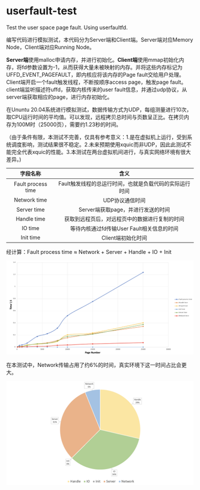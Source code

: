 # userfault-test

Test the user space page fault. Using userfaultfd.

编写代码进行模拟测试，本代码分为Server端和Client端。Server端对应Memory Node，Client端对应Running Node。

**Server端**使用malloc申请内存，并进行初始化。**Client端**使用mmap初始化内存，将fd参数设置为-1，从而获得大量未被映射的内存。并将这些内存标记为UFFD_EVENT_PAGEFAULT，即内核应将该内存的Page fault交给用户处理。Client端开启一个fault触发线程，不断按顺序access page，触发page fault。client端监听描述符uffd，获取内核传来的user fault信息，并通过udp协议，从server端获取相应的page，进行内存初始化。

在Ununtu 20.04系统进行模拟测试，数据传输方式为UDP，每组测量进行10次，取CPU运行时间的平均值。可以发现，远程拷贝总时间与页数呈正比。在拷贝内存为100M时（25000页），需要约1.23秒的时间。

（由于条件有限，本测试不完善，仅具有参考意义：1.是在虚拟机上运行，受到系统调度影响，测试结果很不稳定。2.未来预期使用xquic而非UDP，因此此测试不能完全代表xquic的性能。3.本测试在两台虚拟机间进行，与真实网络环境有很大差异。)

| 字段名称 | 含义 |
| :----:| :---: |
| Fault process time | Fault触发线程的总运行时间，也就是负载代码的实际运行时间 |
| Network time | UDP协议通信时间 |
|    Server time     |           Server端获取page，并进行发送的时间            |
|    Handle time     |     获取到远程页后，对远程页中的数据进行复制的时间      |
|      IO time       |       等待内核通过fd传输User Fault相关信息的时间        |
| Init time | Client端初始化时间 |

经计算：Fault process time ≈ Network + Server + Handle + IO + Init

![截屏2023-03-11 11.13.15](https://raw.githubusercontent.com/muchengl/pic_storage/main/uPic/%E6%88%AA%E5%B1%8F2023-03-11%2011.13.15.png)

在本测试中，Network传输占用了约6%的时间，真实环境下这一时间占比会更大。

![截屏2023-03-11 11.13.50](https://raw.githubusercontent.com/muchengl/pic_storage/main/uPic/%E6%88%AA%E5%B1%8F2023-03-11%2011.13.50.png)
